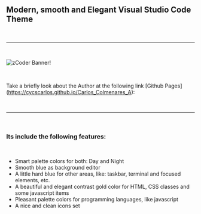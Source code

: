 <h2>Modern, smooth and Elegant Visual Studio Code Theme</h2>

<br>

---

<br>

<!-- ![Website banner!](https://github.com/cycscarlos/myTheme-VSC/raw/HEAD/./img/theme-banner.jpg) -->
![zCoder Banner!](https://github.com/cycscarlos/myTheme-VSC/img/theme-banner.jpg)

<br>

Take a briefly look about the Author at the following link [Github Pages] (https://cycscarlos.github.io/Carlos_Colmenares_A):

<br>

---

<br>

<h3>Its include the following features:</h3>

<br>

<ul>
<li>Smart palette colors for both: Day and Night</li>
<li>Smooth blue as background editor</li>
<li>A little hard blue for other areas, like: taskbar, terminal and focused elements, etc.</li>
<li>A beautiful and elegant contrast gold color for HTML, CSS classes and some javascript items</li>
<li>Pleasant palette colors for programming languages, like javascript</li>
<li>A nice and clean icons set</li>
</ul>
